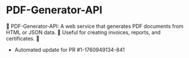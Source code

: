 # PDF-Generator-API
📄 PDF-Generator-API: A web service that generates PDF documents from HTML or JSON data. 🧾 Useful for creating invoices, reports, and certificates. 💾


- Automated update for PR #1-1760949134-841